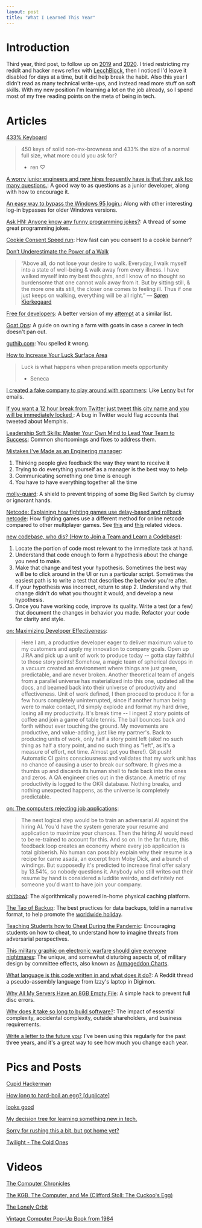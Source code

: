 ```yaml
---
layout: post
title: "What I Learned This Year"
---
```


# Introduction

Third year, third post, to follow up on [2019]({{site.baseurl}}/2020/01/01/what-i-learned-this-year.html) and [2020]({{site.baseurl}}/2021/01/01/what-i-learned-this-year.html). I tried restricting my reddit and hacker news reflex with [LecchBlock](https://addons.mozilla.org/en-US/firefox/addon/leechblock-ng/), then I noticed I'd leave it disabled for days at a time, but it did help break the habit. Also this year I didn't read as many technical write-ups, and instead read more stuff on soft skills. With my new position I'm learning a lot on the job already, so I spend most of my free reading points on the meta of being in tech.

# Articles

[433% Keyboard](https://relivesight.com/projects/433/)
> 450 keys of solid non-mx-browness and 433% the size of a normal full size, what more could you ask for?
> - ren ♡

[A worry junior engineers and new hires frequently have is that they ask too many questions.](https://threadreaderapp.com/thread/1220556930675904516.html): A good way to as questions as a junior developer, along with how to encourage it.

[An easy way to bypass the Windows 95 login.](https://www.reddit.com/r/hacking/comments/17kp3h/an_easy_way_to_bypass_the_windows_95_login/): Along with other interesting log-in bypasses for older Windows versions.

[Ask HN: Anyone know any funny programming jokes?](https://news.ycombinator.com/item?id=25850739): A thread of some great programming jokes.

[Cookie Consent Speed run](https://cookieconsentspeed.run/): How fast can you consent to a cookie banner?

[Don’t Underestimate the Power of a Walk](https://hbr.org/2021/02/dont-underestimate-the-power-of-a-walk)
> “Above all, do not lose your desire to walk. Everyday, I walk myself into a state of well-being & walk away from every illness. I have walked myself into my best thoughts, and I know of no thought so burdensome that one cannot walk away from it. But by sitting still, & the more one sits still, the closer one comes to feeling ill. Thus if one just keeps on walking, everything will be all right.”
> ― [Søren Kierkegaard](https://news.ycombinator.com/item?id=26066345)

[Free for developers](https://free-for.dev/#/): A better version of my [attempt](https://github.com/allthroughthenight/projects/commit/77de81dcb3466ebbec8f29af587a3f4517d6ade8) at a similar list.

[Goat Ops](http://www.goatops.com/): A guide on owning a farm with goats in case a career in tech doesn't pan out.

[guthib.com](https://guthib.com/): You spelled it wrong.

[How to Increase Your Luck Surface Area](https://www.codusoperandi.com/posts/increasing-your-luck-surface-area)
> Luck is what happens when preparation meets opportunity
> - Seneca

[I created a fake company to play around with spammers](https://threadreaderapp.com/thread/1360208504544444417.html): Like [Lenny](https://www.vice.com/en/article/d3b7na/the-story-of-lenny-the-internets-favorite-telemarketing-troll) but for emails.

[If you want a 12 hour break from Twitter just tweet this city name and you will be immediately locked ](https://threadreaderapp.com/thread/1371183849712009219.html): A bug in Twitter would flag accounts that tweeted about Memphis.

[Leadership Soft Skills: Master Your Own Mind to Lead Your Team to Success](https://codingsans.com/blog/leadership-soft-skills): Common shortcomings and fixes to address them.

[Mistakes I've Made as an Enginering manager](https://css-tricks.com/mistakes-ive-made-as-an-engineering-manager/):
1. Thinking people give feedback the way they want to receive it
2. Trying to do everything yourself as a manager is the best way to help
3. Communicating something one time is enough
4. You have to have everything together all the time

[molly-guard](http://www.catb.org/jargon/html/M/molly-guard.html): A shield to prevent tripping of some Big Red Switch by clumsy or ignorant hands.

[Netcode: Explaining how fighting games use delay-based and rollback netcode](https://ki.infil.net/w02-netcode.html): How fighting games use a different method for online netcode compared to other multiplayer games. See [this](https://www.youtube.com/watch?v=1RI5scXYhK0) and [this](https://www.youtube.com/watch?v=0NLe4IpdS1w) related videos.

[new codebase, who dis? (How to Join a Team and Learn a Codebase)](https://www.samueltaylor.org/articles/how-to-learn-a-codebase.html):
1. Locate the portion of code most relevant to the immediate task at hand.
2. Understand that code enough to form a hypothesis about the change you need to make.
3. Make that change and test your hypothesis. Sometimes the best way will be to click around in the UI or run a particular script. Sometimes the easiest path is to write a test that describes the behavior you're after.
4. If your hypothesis was incorrect, return to step 2. Understand why that change didn't do what you thought it would, and develop a new hypothesis.
5. Once you have working code, improve its quality. Write a test (or a few) that document the changes in behavior you made. Refactor your code for clarity and style.

[on: Maximizing Developer Effectiveness](https://news.ycombinator.com/item?id=25800830):
> Here I am, a productive developer eager to deliver maximum value to my customers and apply my innovation to company goals.
> Open up JIRA and pick up a unit of work to produce today -- gotta stay faithful to those story points!
> Somehow, a magic team of spherical devops in a vacuum created an environment where things are just green, predictable, and are never broken.
> Another theoretical team of angels from a parallel universe has materialized into this one, updated all the docs, and beamed back into their universe of productivity and effectiveness.
> Unit of work defined, I then proceed to produce it for a few hours completely uninterrupted, since if another human being were to make contact, I'd simply explode and format my hard drive, losing all my productivity.
> It's break time -- I ingest 2 story points of coffee and join a game of table tennis. The ball bounces back and forth without ever touching the ground. My movements are productive, and value-adding, just like my partner's.
> Back to producing units of work, only half a story point left (sike! no such thing as half a story point, and no such thing as "left", as it's a measure of effort, not time. Almost got you there!).
> Git push! Automatic CI gains consciousness and validates that my work unit has no chance of causing a user to break our software. It gives me a thumbs up and discards its human shell to fade back into the ones and zeros. A QA engineer cries out in the distance.
> A metric of my productivity is logged to the OKR database.
> Nothing breaks, and nothing unexpected happens, as the universe is completely predictable. 

[on: The computers rejecting job applications](https://news.ycombinator.com/item?id=26065594):
> The next logical step would be to train an adversarial AI against the hiring AI. You'd have the system generate your resume and application to maximize your chances. Then the hiring AI would need to be re-trained to account for this. And so on.
> In the far future, this feedback loop creates an economy where every job application is total gibberish. No human can possibly explain why their resume is a recipe for carne asada, an excerpt from Moby Dick, and a bunch of windings. But supposedly it's predicted to increase final offer salary by 13.54%, so nobody questions it. Anybody who still writes out their resume by hand is considered a luddite weirdo, and definitely not someone you'd want to have join your company. 

[shitbowl](https://www.shitbowl.com/): The algorithmically powered in-home physical caching platform.

[The Tao of Backup](http://taobackup.com/): The best practices for data backups, told in a narrative format, to help promote the [worldwide holiday](http://www.worldbackupday.com/).

[Teaching Students how to Cheat During the Pandemic](https://daveeargle.com/2020/09/11/kobayashi-maru-proctorio-version/): Encouraging students on how to cheat, to understand how to imagine threats from adversarial perspectives.

[This military graphic on electronic warfare should give everyone nightmares](https://taskandpurpose.com/mandatory-fun/worst-military-graphic-electronic-warfare/): The unique, and somewhat disturbing aspects of, of military design by committee effects, also known as [Armageddon Charts](https://www.microwaves101.com/encyclopedias/microwave-slang).

[What language is this code written in and what does it do?](ttps://www.reddit.com/r/coding/comments/ysfe5/what_language_is_this_code_written_in_and_what/): A Reddit thread a pseudo-assembly language from Izzy's laptop in Digimon.

[Why All My Servers Have an 8GB Empty File](https://brianschrader.com/archive/why-all-my-servers-have-an-8gb-empty-file/): A simple hack to prevent full disc errors.

[Why does it take so long to build software?](https://www.simplethread.com/why-does-it-take-so-long-to-build-software/): The impact of essential complexity, accidental complexity, outside shareholders, and business requirements.

[Write a letter to the future you](https://www.futureme.org/): I've been using this regularly for the past three years, and it's a great way to see how much you change each year.

# Pics and Posts

[Cupid Hackerman](https://twitter.com/iammesutkaya/status/1360963330219859968)

[How long to hard-boil an egg? \[duplicate\]](https://devhumor.com/media/why-i-stopped-posting-to-stackoverflow)

[looks good](https://twitter.com/girayozil/status/306836785739210752)

[My decision tree for learning something new in tech.](https://twitter.com/dabit3/status/1351237873522114561)

[Sorry for rushing this a bit, but got home yet?](https://github.com/gkoberger/stacksort/pull/4#issuecomment-747656340)

[Twilight - The Cold Ones](http://www.freezerstorageds.com/)

# Videos

[The Computer Chronicles](https://www.youtube.com/user/ComputerChroniclesYT)

[The KGB, The Computer, and Me (Clifford Stoll: The Cuckoo's Egg)](https://www.youtube.com/watch?v=hTx9h3Sm29I)

[The Lonely Orbit](https://laughingsquid.com/the-lonely-orbit/)

[Vintage Computer Pop-Up Book from 1984](https://www.youtube.com/watch?v=2NueRKhEwvY)

